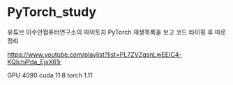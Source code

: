 # PyTorch_study

유튜브 이수안컴퓨터연구소의 파이토치 PyTorch 재생목록을 보고 코드 타이핑 후 따로 정리

https://www.youtube.com/playlist?list=PL7ZVZgsnLwEEIC4-KQIchiPda_EjxX61r

GPU 4090 cuda 11.8 torch 1.11
